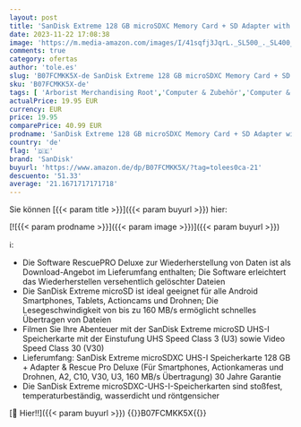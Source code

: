 ```yaml
---
layout: post
title: 'SanDisk Extreme 128 GB microSDXC Memory Card + SD Adapter with A2 App Performance + Rescue Pro Deluxe  Up to 160 MB/s  Class 10  UHS-I  U3  V30   Red/Gold'
date: 2023-11-22 17:08:38
image: 'https://m.media-amazon.com/images/I/41sqfj3JqrL._SL500_._SL400_.jpg'
comments: true
category: ofertas
author: 'tole.es'
slug: 'B07FCMKK5X-de SanDisk Extreme 128 GB microSDXC Memory Card + SD Adapter...'
sku: 'B07FCMKK5X-de'
tags: [ 'Arborist Merchandising Root','Computer & Zubehör','Computer & Zubehör: Produkte mit Umwelt-Label','Datenspeicher','Externe Datenspeicher','Micro SD Speicherkarten','Self Service','Special Features Stores','Speicherkarten','a4cbee59-f823-40fe-831a-7de64f655f6f_0','a4cbee59-f823-40fe-831a-7de64f655f6f_1301','sandisk','🇩🇪', ]
actualPrice: 19.95 EUR
currency: EUR
price: 19.95
comparePrice: 40.99 EUR
prodname: 'SanDisk Extreme 128 GB microSDXC Memory Card + SD Adapter with A2 App Performance + Rescue Pro Deluxe  Up to 160 MB/s  Class 10  UHS-I  U3  V30   Red/Gold'
country: 'de'
flag: '🇩🇪'
brand: 'SanDisk'
buyurl: 'https://www.amazon.de/dp/B07FCMKK5X/?tag=tolees0ca-21'
descuento: '51.33'
average: '21.1671717171718'
---
```


Sie können [{{< param title >}}]({{< param buyurl >}}) hier:

[![{{< param prodname >}}]({{< param image >}})]({{< param buyurl >}})

ℹ️:

- Die Software RescuePRO Deluxe zur Wiederherstellung von Daten ist als Download-Angebot im Lieferumfang enthalten; Die Software erleichtert das Wiederherstellen versehentlich gelöschter Dateien
- Die SanDisk Extreme microSD ist ideal geeignet für alle Android Smartphones, Tablets, Actioncams und Drohnen; Die Lesegeschwindigkeit von bis zu 160 MB/s ermöglicht schnelles Übertragen von Dateien
- Filmen Sie Ihre Abenteuer mit der SanDisk Extreme microSD UHS-I Speicherkarte mit der Einstufung UHS Speed Class 3 (U3) sowie Video Speed Class 30 (V30)
- Lieferumfang: SanDisk Extreme microSDXC UHS-I Speicherkarte 128 GB + Adapter & Rescue Pro Deluxe (Für Smartphones, Actionkameras und Drohnen, A2, C10, V30, U3, 160 MB/s Übertragung) 30 Jahre Garantie
- Die SanDisk Extreme microSDXC-UHS-I-Speicherkarten sind stoßfest, temperaturbeständig, wasserdicht und röntgensicher

[🛒 Hier!!]({{< param buyurl >}})
{{<world>}}B07FCMKK5X{{</world>}}
